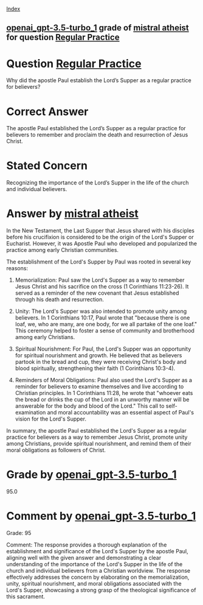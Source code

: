 
[Index](../../../../index.md)
## [openai_gpt-3.5-turbo_1](../../../grading_models/openai_gpt-3.5-turbo_1.md) grade of [mistral atheist](../../../answering_models/mistral_atheist.md) for question [Regular Practice](../../../questions/Regular_Practice.md)

# Question [Regular Practice](../../../questions/Regular_Practice.md)
Why did the apostle Paul establish the Lord’s Supper as a regular practice for believers?

# Correct Answer
The apostle Paul established the Lord’s Supper as a regular practice for believers to remember and proclaim the death and resurrection of Jesus Christ.

# Stated Concern
Recognizing the importance of the Lord’s Supper in the life of the church and individual believers.

# Answer by [mistral atheist](../../../answering_models/mistral_atheist.md)
 In the New Testament, the Last Supper that Jesus shared with his disciples before his crucifixion is considered to be the origin of the Lord's Supper or Eucharist. However, it was Apostle Paul who developed and popularized the practice among early Christian communities.

The establishment of the Lord's Supper by Paul was rooted in several key reasons:

1. Memorialization: Paul saw the Lord's Supper as a way to remember Jesus Christ and his sacrifice on the cross (1 Corinthians 11:23-26). It served as a reminder of the new covenant that Jesus established through his death and resurrection.

2. Unity: The Lord's Supper was also intended to promote unity among believers. In 1 Corinthians 10:17, Paul wrote that "because there is one loaf, we, who are many, are one body, for we all partake of the one loaf." This ceremony helped to foster a sense of community and brotherhood among early Christians.

3. Spiritual Nourishment: For Paul, the Lord's Supper was an opportunity for spiritual nourishment and growth. He believed that as believers partook in the bread and cup, they were receiving Christ's body and blood spiritually, strengthening their faith (1 Corinthians 10:3-4).

4. Reminders of Moral Obligations: Paul also used the Lord's Supper as a reminder for believers to examine themselves and live according to Christian principles. In 1 Corinthians 11:28, he wrote that "whoever eats the bread or drinks the cup of the Lord in an unworthy manner will be answerable for the body and blood of the Lord." This call to self-examination and moral accountability was an essential aspect of Paul's vision for the Lord's Supper.

In summary, the apostle Paul established the Lord's Supper as a regular practice for believers as a way to remember Jesus Christ, promote unity among Christians, provide spiritual nourishment, and remind them of their moral obligations as followers of Christ.

# Grade by [openai_gpt-3.5-turbo_1](../../../grading_models/openai_gpt-3.5-turbo_1.md)
95.0

# Comment by [openai_gpt-3.5-turbo_1](../../../grading_models/openai_gpt-3.5-turbo_1.md)
Grade: 95

Comment: The response provides a thorough explanation of the establishment and significance of the Lord's Supper by the apostle Paul, aligning well with the given answer and demonstrating a clear understanding of the importance of the Lord's Supper in the life of the church and individual believers from a Christian worldview. The response effectively addresses the concern by elaborating on the memorialization, unity, spiritual nourishment, and moral obligations associated with the Lord's Supper, showcasing a strong grasp of the theological significance of this sacrament.
